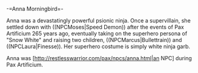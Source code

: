 -=Anna Morningbird=-

Anna was a devastatingly powerful psionic ninja. Once a supervillain, she settled down with ((NPCMoses|Speed Demon)) after the events of Pax Artificium 265 years ago, eventually taking on the superhero persona of &quot;Snow White&quot; and raising two children, ((NPCMarcus|Bullettrain)) and ((NPCLaura|Finesse)). Her superhero costume is simply white ninja garb.

Anna was [http://restlesswarrior.com/pax/npcs/anna.html|an NPC] during Pax Artificium.
